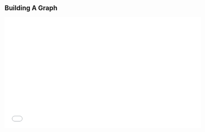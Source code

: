 ##  Building A Graph

<iframe width="640" height="360" src="//www.youtube.com/embed/OwII-dwh-bk?rel=0" frameborder="0" allowfullscreen></iframe>
